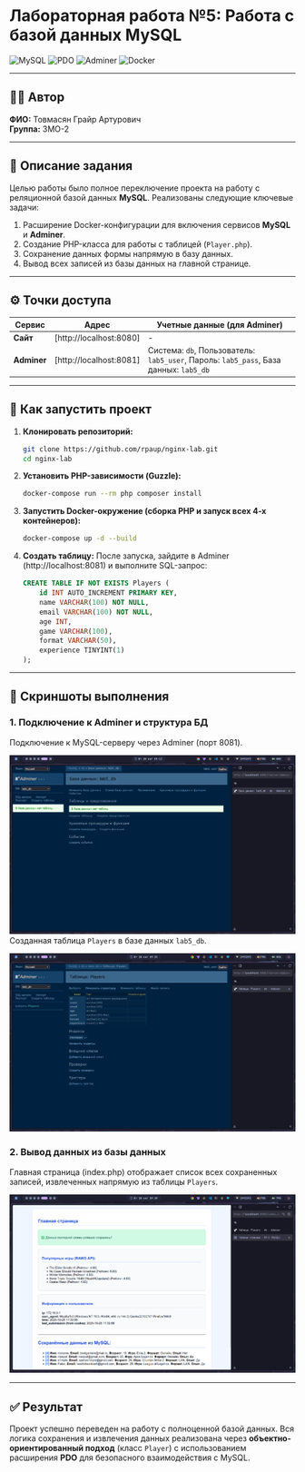 # Лабораторная работа №5: Работа с базой данных MySQL

![MySQL](https://img.shields.io/badge/MySQL-005C84?style=for-the-badge&logo=mysql&logoColor=white)
![PDO](https://img.shields.io/badge/PDO-PHP-blue?style=for-the-badge)
![Adminer](https://img.shields.io/badge/Adminer-F29D38?style=for-the-badge)
![Docker](https://img.shields.io/badge/docker-%230db7ed.svg?style=for-the-badge&logo=docker&logoColor=white)

---

## 👩‍💻 Автор
**ФИО:** Товмасян Грайр Артурович  
**Группа:** 3МО-2

---

## 📌 Описание задания
Целью работы было полное переключение проекта на работу с реляционной базой данных **MySQL**. Реализованы следующие ключевые задачи:

1.  Расширение Docker-конфигурации для включения сервисов **MySQL** и **Adminer**.
2.  Создание PHP-класса для работы с таблицей (`Player.php`).
3.  Сохранение данных формы напрямую в базу данных.
4.  Вывод всех записей из базы данных на главной странице.

---

## ⚙️ Точки доступа

| Сервис        | Адрес                   | Учетные данные (для Adminer) |
| ------------- | ----------------------- | --------------------------- |
| **Сайт**      | [http://localhost:8080] | -                           |
| **Adminer**   | [http://localhost:8081] | Система: `db`, Пользователь: `lab5_user`, Пароль: `lab5_pass`, База данных: `lab5_db` |

---

## 🚀 Как запустить проект

1.  **Клонировать репозиторий:**
    ```bash
    git clone https://github.com/rpaup/nginx-lab.git
    cd nginx-lab
    ```

2.  **Установить PHP-зависимости (Guzzle):**
    ```bash
    docker-compose run --rm php composer install
    ```

3.  **Запустить Docker-окружение (сборка PHP и запуск всех 4-х контейнеров):**
    ```bash
    docker-compose up -d --build
    ```

4.  **Создать таблицу:** После запуска, зайдите в Adminer (http://localhost:8081) и выполните SQL-запрос:
    ```sql
    CREATE TABLE IF NOT EXISTS Players (
        id INT AUTO_INCREMENT PRIMARY KEY,
        name VARCHAR(100) NOT NULL,
        email VARCHAR(100) NOT NULL,
        age INT,
        game VARCHAR(100),
        format VARCHAR(50),
        experience TINYINT(1)
    );
    ```

---

## 📸 Скриншоты выполнения

### 1. Подключение к Adminer и структура БД
Подключение к MySQL-серверу через Adminer (порт 8081).

![Подключение к Adminer](screenshots/15-adminer-connect.png)
Созданная таблица `Players` в базе данных `lab5_db`.

![Создание таблицы](screenshots/16-db-table-creation.png)

### 2. Вывод данных из базы данных
Главная страница (index.php) отображает список всех сохраненных записей, извлеченных напрямую из таблицы `Players`.

![Вывод данных из MySQL](screenshots/17-db-data-output.png)

---

## ✅ Результат
Проект успешно переведен на работу с полноценной базой данных. Вся логика сохранения и извлечения данных реализована через **объектно-ориентированный подход** (класс `Player`) с использованием расширения **PDO** для безопасного взаимодействия с MySQL.